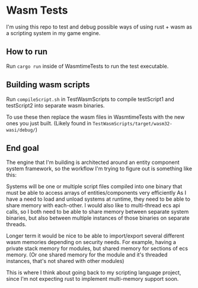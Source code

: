 # Wasm Tests 
I'm using this repo to test and debug possible ways of using rust + wasm as a scripting system in my game engine.

## How to run
Run `cargo run` inside of WasmtimeTests to run the test executable.

## Building wasm scripts
Run `compileScript.sh` in TestWasmScripts to compile testScript1 and testScript2 into separate wasm binaries. 

To use these then replace the wasm files in WasmtimeTests with the new ones you just built. (Likely found in `TestWasmScripts/target/wasm32-wasi/debug/`)

## End goal
The engine that I'm building is architected around an entity component system framework, so the workflow I'm trying to figure out is something like this:

    
Systems will be one or multiple script files compiled into one binary that must be able to access arrays of entities/components very efficiently
As I have a need to load and unload systems at runtime, they need to be able to share memory with each-other. 
I would also like to multi-thread ecs api calls, so I both need to be able to share memory between separate system binaries, but also between multiple instances of those binaries on separate threads.

Longer term it would be nice to be able to import/export several different wasm memories depending on security needs. For example, having a private stack memory for modules, but shared memory for sections of ecs memory. (Or one shared memory for the module and it's threaded instances, that's not shared with other modules)

This is where I think about going back to my scripting language project, since I'm not expecting rust to implement multi-memory support soon.
